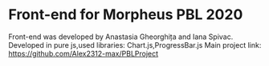 # Front-end for Morpheus PBL 2020
Front-end was developed by Anastasia Gheorghița and Iana Spivac.
Developed in pure js,used libraries: Chart.js,ProgressBar.js
Main project link:
https://github.com/Alex2312-max/PBLProject

